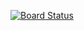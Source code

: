 [![Board Status](https://dev.azure.com/shubhuudedon/1d7bd937-cd0f-47e0-8f9d-bda60c25b6a6/6173ac78-da3f-4e23-bcdc-7ce2a56e06c3/_apis/work/boardbadge/8f0c69ae-8949-4484-8f7f-99fb58560872)](https://dev.azure.com/shubhuudedon/1d7bd937-cd0f-47e0-8f9d-bda60c25b6a6/_boards/board/t/6173ac78-da3f-4e23-bcdc-7ce2a56e06c3/Microsoft.RequirementCategory)